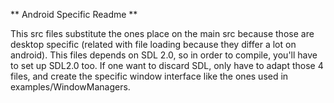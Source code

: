 ** Android Specific Readme **

This src files substitute the ones place on the main src because those are desktop specific (related with file loading because they differ a lot on android).
This files depends on SDL 2.0, so in order to compile, you'll have to set up SDL2.0 too.
If one want to discard SDL, only have to adapt those 4 files, and create the specific window interface like the ones used in examples/WindowManagers.


